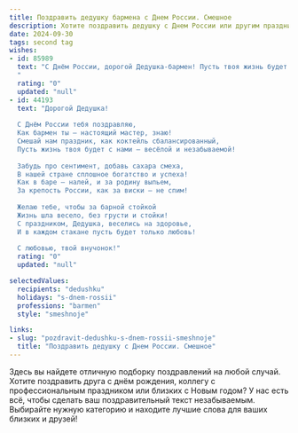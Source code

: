 ```yaml
---
title: Поздравить дедушку бармена с Днем России. Смешное
description: Хотите поздравить дедушку с Днем России или другим праздником? Наш ИИ создаст незабываемое поздравление, а вы обязательно выделитесь среди других.  
date: 2024-09-30
tags: second tag
wishes:
- id: 85989
  text: "С Днём России, дорогой Дедушка-бармен! Пусть твоя жизнь будет так же насыщена и многогранна, как коктейльная карта, а каждый день приносит столько же радости, сколько бокалов хорошего настроения ты разливал за свою жизнь!  Желаю тебе крепкого здоровья –  чтобы руки не дрожали при наливе,  острого ума – чтобы всегда находить правильный рецепт для каждого гостя, и, конечно же,  моря позитива – чтобы  в твоём заведении всегда царила атмосфера праздника!  С праздником!
  "
  rating: "0"
  updated: "null"
- id: 44193
  text: "Дорогой Дедушка!
  
  С Днём России тебя поздравляю,
  Как бармен ты — настоящий мастер, знаю!
  Смешай нам праздник, как коктейль сбалансированный,
  Пусть жизнь твоя будет с нами — весёлой и незабываемой!
  
  Забудь про сентимент, добавь сахара смеха,
  В нашей стране сплошное богатство и успеха!
  Как в баре — налей, и за родину выпьем,
  За крепость России, как за виски — не спим!
  
  Желаю тебе, чтобы за барной стойкой
  Жизнь шла весело, без грусти и стойки!
  С праздником, Дедушка, веселись на здоровье,
  И в каждом стакане пусть будет только любовь!
  
  С любовью, твой внучонок!"
  rating: "0"
  updated: "null"

selectedValues:
  recipients: "dedushku"
  holidays: "s-dnem-rossii"
  professions: "barmen"
  style: "smeshnoje"

links:
- slug: "pozdravit-dedushku-s-dnem-rossii-smeshnoje"
  title: "Поздравить дедушку с Днем России. Смешное"
---
```


Здесь вы найдете отличную подборку поздравлений на любой случай.
Хотите поздравить друга с днём рождения, коллегу с профессиональным праздником или близких с Новым годом? У нас есть всё, чтобы сделать ваш поздравительный текст незабываемым. Выбирайте нужную категорию и находите лучшие слова для ваших близких и друзей!
